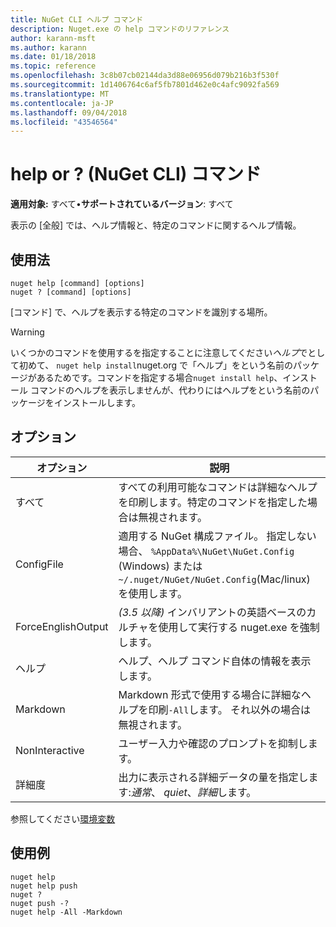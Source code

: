 ```yaml
---
title: NuGet CLI ヘルプ コマンド
description: Nuget.exe の help コマンドのリファレンス
author: karann-msft
ms.author: karann
ms.date: 01/18/2018
ms.topic: reference
ms.openlocfilehash: 3c8b07cb02144da3d88e06956d079b216b3f530f
ms.sourcegitcommit: 1d1406764c6af5fb7801d462e0c4afc9092fa569
ms.translationtype: MT
ms.contentlocale: ja-JP
ms.lasthandoff: 09/04/2018
ms.locfileid: "43546564"
---
```

# <a name="help-or--command-nuget-cli"></a>help or ? (NuGet CLI) コマンド

**適用対象:** すべて&bullet;**サポートされているバージョン**: すべて

表示の [全般] では、ヘルプ情報と、特定のコマンドに関するヘルプ情報。

## <a name="usage"></a>使用法

```cli
nuget help [command] [options]
nuget ? [command] [options]
```

[コマンド] で、ヘルプを表示する特定のコマンドを識別する場所。

> [!Warning]
> いくつかのコマンドを使用するを指定することに注意してください*ヘルプ*でとして初めて、 `nuget help install`nuget.org で「ヘルプ」をという名前のパッケージがあるためです。コマンドを指定する場合`nuget install help`、インストール コマンドのヘルプを表示しませんが、代わりにはヘルプをという名前のパッケージをインストールします。

## <a name="options"></a>オプション

| オプション | 説明 |
| --- | --- |
| すべて | すべての利用可能なコマンドは詳細なヘルプを印刷します。特定のコマンドを指定した場合は無視されます。 |
| ConfigFile | 適用する NuGet 構成ファイル。 指定しない場合、 `%AppData%\NuGet\NuGet.Config` (Windows) または`~/.nuget/NuGet/NuGet.Config`(Mac/linux) を使用します。|
| ForceEnglishOutput | *(3.5 以降)* インバリアントの英語ベースのカルチャを使用して実行する nuget.exe を強制します。 |
| ヘルプ | ヘルプ、ヘルプ コマンド自体の情報を表示します。 |
| Markdown | Markdown 形式で使用する場合に詳細なヘルプを印刷`-All`します。 それ以外の場合は無視されます。 |
| NonInteractive | ユーザー入力や確認のプロンプトを抑制します。 |
| 詳細度 | 出力に表示される詳細データの量を指定します:*通常*、 *quiet*、*詳細*します。 |

参照してください[環境変数](cli-ref-environment-variables.md)

## <a name="examples"></a>使用例

```cli
nuget help
nuget help push
nuget ?
nuget push -?
nuget help -All -Markdown
```
